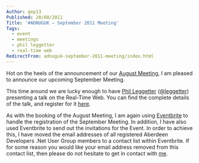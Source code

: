 ```yaml
---
Author: gep13
Published: 20/08/2011
Title: '#ADNUGUK – September 2011 Meeting'
Tags:
  - event
  - meetings
  - phil leggetter
  - real-time web
RedirectFrom: adnuguk-september-2011-meeting/index.html
---
```


Hot on the heels of the announcement of our [August Meeting](http://www.gep13.co.uk/blog/?p=320), I am pleased to announce our upcoming September Meeting.

This time around we are lucky enough to have [Phil Leggetter](http://www.leggetter.co.uk/) ([@leggetter](http://twitter.com/leggetter)) presenting a talk on the Real-Time Web. You can find the complete details of the talk, and register for it [here](http://adnuguk-sep.eventbrite.com/).

As with the booking of the August Meeting, I am again using [Eventbrite](http://www.eventbrite.com/) to handle the registration of the September Meeting. In addition, I have also used Eventbrite to send out the invitations for the Event. In order to achieve this, I have moved the email addresses of all registered Aberdeen Developers .Net User Group members to a contact list within Eventbrite. If for some reason you would like your email address removed from this contact list, then please do not hesitate to get in contact with [me](http://www.gep13.co.uk/blog/?page_id=38).
